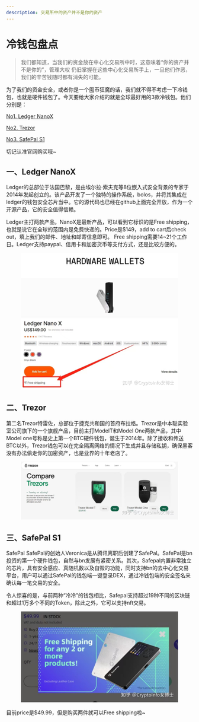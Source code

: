 ```yaml
---
description: 交易所中的资产并不是你的资产
---
```


# 冷钱包盘点

> 我们都知道，当我们的资金放在中心化交易所中时，这意味着“你的资产并不是你的”，管理大权 仍旧掌握在这些中心化交易所手上，一旦他们作恶，我们的辛苦钱随时都有消失的可能。

为了我们的资金安全，或者你是一个囤币狂魔的话，我们就不得不考虑一下冷钱包，也就是硬件钱包了。今天要给大家介绍的就是全球最好用的3款冷钱包。他们分别是：

[No1. Ledger NanoX](https://shop.ledger.com/)

&#x20;

[No2. Trezor](https://trezor.io/)

&#x20;

[No3. SafePal S1](https://store.safepal.com/safepal-s1-hardware-wallet.html)

切记认准官网购买哦\~

## 一、Ledger NanoX

Ledger的总部位于法国巴黎，是由埃尔拉·索夫克等8位嵌入式安全背景的专家于2014年发起创立的。该产品开发了一个独特的操作系统，bolos，并将其集成在ledger的钱包安全芯片当中。它的源代码也已经在github上面完全开放，作为一个开源产品，它的安全值得信赖。

Ledger主打两款产品，NanoX是最新产品，可以看到它标识的是Free shipping，也就是说它在全球的范围内是免费快递的。Price是$149，add to cart后check out，填上我们的邮件、地址和邮寄信息即可。 Free shipping需要14\~21个工作日。Ledger支持paypal、信用卡和加密货币等支付方式，还是比较方便的。

<figure><img src="../.gitbook/assets/image (3).png" alt=""><figcaption></figcaption></figure>

## 二、Trezor

第二名Trezor特雷佐，总部位于捷克共和国的首府布拉格。Trezor是中本聪实验室公司旗下的一个旗舰产品，目前主打ModelT和Model One两款产品，其中Model one号称是史上第一个BTC硬件钱包，诞生于2014年。除了接收和传送BTC以外，Trezor钱包可以在完全隔离网络的情况下生成并且存储私钥，确保黑客没有办法偷走你的加密资产，也是业界的十年老店了。

<figure><img src="../.gitbook/assets/image (6).png" alt=""><figcaption></figcaption></figure>

## 三、SafePal S1

SafePal SafePal的创始人Veronica是从腾讯离职后创建了SafePal。SafePal是bn投资的第一个硬件钱包，自然与bn发展有紧密关系。其次，Safepal内置非常独立的芯片，具有安全感应、真随机数以及自毁的功能，同时支持bn的去中心化交易平台，用户可以通过SafePal的钱包端一键登录DEX，通过冷钱包端的安全签名来确认每一笔交易的安全。

令人惊喜的是，与前两种“冷冷”的钱包相比，Safepal支持超过19种不同的区块链和超过1万多个不同的Token，除此之外，它可以支持nft交易。

<figure><img src="../.gitbook/assets/image (49).png" alt=""><figcaption></figcaption></figure>

目前price是$49.99，但是购买两件就可以Free shipping啦\~



